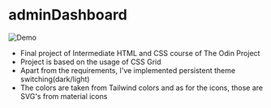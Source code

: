 # adminDashboard

![Demo](./demo.gif)

- Final project of Intermediate HTML and CSS course of The Odin Project
- Project is based on the usage of CSS Grid
- Apart from the requirements, I've implemented persistent theme switching(dark/light)
- The colors are taken from Tailwind colors and as for the icons, those are SVG's from material icons
